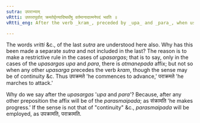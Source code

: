 ```yaml
---
sutra: उपराभ्याम्
vRtti: उपपरापूर्वात् क्रमतेर्वृत्त्यादिष्वर्थेषु वर्तमानादात्मनेपदं भवति ॥
vRtti_eng: After the verb _kram_, preceded by _upa_ and _para_, when used in the senses of continuity, energy and development, the _Atmanepada_ is employed.

---
```

The words _vritti_ &c., of the last _sutra_ are understood here also. Why has this been made a separate _sutra_ and not included in the last? The reason is to make a restrictive rule in the cases of _upasargas_; that is to say, only in the cases of the _upasargas_ _upa_ and _para_, there is _atmanepada_ affix; but not so when any other _upasarga_ precedes the verb _kram_, though the sense may be of continuity &c. Thus उपक्रमते 'he commences to advance,' पराक्रमते 'he marches to attack.'

Why do we say after the _upasargas_ '_upa_ and _para_'? Because, after any other preposition the affix will be of the _parasmaipada_; as संक्रामति 'he makes progress.' If the sense is not that of "continuity" &c., _parasmaipada_ will be employed, as उपक्रामति, पराक्रामति.